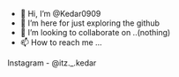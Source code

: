 - 👋 Hi, I’m @Kedar0909
- 👀 I’m here for just exploring the github
- 💞️ I’m looking to collaborate on ..(nothing)
- 📫 How to reach me ...
<!---
Kedar0909/Kedar0909 is a ✨ special ✨ repository because its `README.md` (this file) appears on your GitHub profile.
You can click the Preview link to take a look at your changes.
--->
 Instagram -  @itz._.kedar
